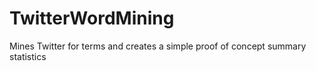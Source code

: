 # TwitterWordMining
Mines Twitter for terms and creates a simple proof of concept summary statistics
